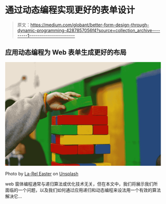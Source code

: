 # 通过动态编程实现更好的表单设计

> 原文：<https://medium.com/globant/better-form-design-through-dynamic-programming-4287857056f4?source=collection_archive---------1----------------------->

## 应用动态编程为 Web 表单生成更好的布局

![](img/19ac4ceb1ee3d67b4207603165f8b311.png)

Photo by [La-Rel Easter](https://unsplash.com/@lastnameeaster?utm_source=medium&utm_medium=referral) on [Unsplash](https://unsplash.com?utm_source=medium&utm_medium=referral)

web 窗体编程通常与递归算法或优化技术无关，但在本文中，我们将展示我们所面临的一个问题，以及我们如何通过应用递归和动态编程来设法用一个有效的算法解决它…